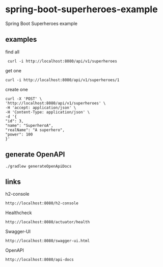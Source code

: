 

# spring-boot-superheroes-example
Spring Boot Superheroes example

## examples

find all
   
     curl -i http://localhost:8080/api/v1/superheroes

get one
    
    curl -i http://localhost:8080/api/v1/superheroes/1

create one

    curl -X 'POST' \
    'http://localhost:8080/api/v1/superheroes' \
    -H 'accept: application/json' \
    -H 'Content-Type: application/json' \
    -d '{
    "id": 3,
    "name": "SuperheroA",
    "realName": "A superhero",
    "power": 100
    }'

## generate OpenAPI

    ./gradlew generateOpenApiDocs

## links

h2-console

    http://localhost:8080/h2-console

Healthcheck

    http://localhost:8080/actuator/health

Swagger-UI
        
    http://localhost:8080/swagger-ui.html

OpenAPI
    
    http://localhost:8080/api-docs
